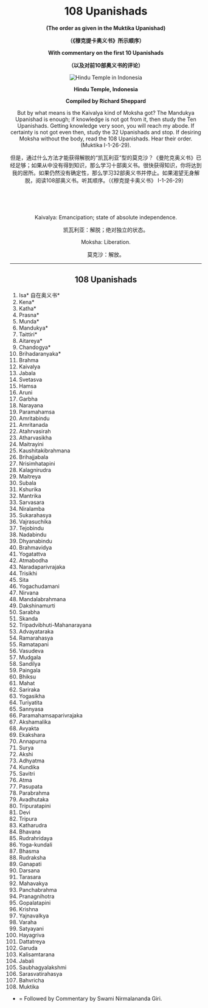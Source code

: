 
<h1 align="center"><b>108 Upanishads</b></h1>
<p align="center"><b>(The order as given in the Muktika Upanishad)</b></p>
<p align="center"><b>（《穆克提卡奥义书》所示顺序）</b></p>
<p align="center"><b>With commentary on the first 10 Upanishads</b></p>
<p align="center"><b>（以及对前10部奥义书的评论）</b></p>

<div align="center">
  <img src="https://github.com/Bluebear77/ni_ting_de_dao/assets/119409649/3461644c-e878-48ac-9569-8cc9ef4b59c2" alt="Hindu Temple in Indonesia">
  <p><b>Hindu Temple, Indonesia</b></p>
  <p><b>Compiled by Richard Sheppard</b></p>
</div>

<p align="center">
  But by what means is the Kaivalya kind of Moksha got? The Mandukya Upanishad is enough; if knowledge is not got from it, then study the Ten Upanishads. Getting knowledge very soon, you will reach my abode. If certainty is not got even then, study the 32 Upanishads and stop. If desiring Moksha without the body, read the 108 Upanishads. Hear their order. (Muktika I-1-26-29).</p>
<p align="center">
  但是，通过什么方法才能获得解脱的“凯瓦利亚”型的莫克沙？《曼陀克奥义书》已经足够；如果从中没有得到知识，那么学习十部奥义书。很快获得知识，你将达到我的居所。如果仍然没有确定性，那么学习32部奥义书并停止。如果渴望无身解脱，阅读108部奥义书。听其顺序。（《穆克提卡奥义书》 I-1-26-29）
</p>
<br/>
<br/><br/>
<p align="center">Kaivalya: Emancipation; state of absolute independence.</p>
<p align="center">凯瓦利亚：解脱；绝对独立的状态。</p>
<p align="center">Moksha: Liberation.</p>
<p align="center">莫克沙：解放。</p>



***


<h2 align="center">108 Upanishads</h2>

1. Isa* 自在奥义书*
2. Kena*
3. Katha*
4. Prasna*
5. Munda*
6. Mandukya*
7. Taittiri*
8. Aitareya*
9. Chandogya*
10. Brihadaranyaka*
11. Brahma
12. Kaivalya
13. Jabala
14. Svetasva
15. Hamsa
16. Aruni
17. Garbha
18. Narayana
19. Paramahamsa
20. Amritabindu
21. Amritanada
22. Atahrvasirah
23. Atharvasikha
24. Maitrayini
25. Kaushitakibrahmana
26. Brihajjabala
27. Nrisimhatapini
28. Kalagnirudra
29. Maitreya
30. Subala
31. Kshurika
32. Mantrika
33. Sarvasara
34. Niralamba
35. Sukarahasya
36. Vajrasuchika
37. Tejobindu
38. Nadabindu
39. Dhyanabindu
40. Brahmavidya
41. Yogatattva
42. Atmabodha
43. Naradaparivrajaka
44. Trisikhi
45. Sita
46. Yogachudamani
47. Nirvana
48. Mandalabrahmana
49. Dakshinamurti
50. Sarabha
51. Skanda
52. Tripadvibhuti-Mahanarayana
53. Advayataraka
54. Ramarahasya
55. Ramatapani
56. Vasudeva
57. Mudgala
58. Sandilya
59. Paingala
60. Bhiksu
61. Mahat
62. Sariraka
63. Yogasikha
64. Turiyatita
65. Sannyasa
66. Paramahamsaparivrajaka
67. Akshamalika
68. Avyakta
69. Ekakshara
70. Annapurna
71. Surya
72. Akshi
73. Adhyatma
74. Kundika
75. Savitri
76. Atma
77. Pasupata
78. Parabrahma
79. Avadhutaka
80. Tripuratapini
81. Devi
82. Tripura
83. Katharudra
84. Bhavana
85. Rudrahridaya
86. Yoga-kundali
87. Bhasma
88. Rudraksha
89. Ganapati
90. Darsana
91. Tarasara
92. Mahavakya
93. Panchabrahma
94. Pranagnihotra
95. Gopalatapini
96. Krishna
97. Yajnavalkya
98. Varaha
99. Satyayani
100. Hayagriva
101. Dattatreya
102. Garuda
103. Kalisamtarana
104. Jabali
105. Saubhagyalakshmi
106. Sarasvatirahasya
107. Bahvricha
108. Muktika


* = Followed by Commentary by Swami Nirmalananda Giri.
